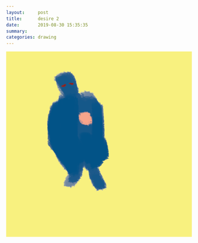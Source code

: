 ```yaml
---
layout:     post
title:      desire 2
date:       2019-08-30 15:35:35
summary:    
categories: drawing
---
```

![desire 2](/images/diary/desire-2.png ".")
